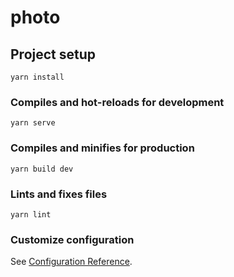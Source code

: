 # photo

## Project setup
```
yarn install
```

### Compiles and hot-reloads for development
```
yarn serve
```

### Compiles and minifies for production
```
yarn build dev
```

### Lints and fixes files
```
yarn lint
```

### Customize configuration
See [Configuration Reference](https://cli.vuejs.org/config/).
